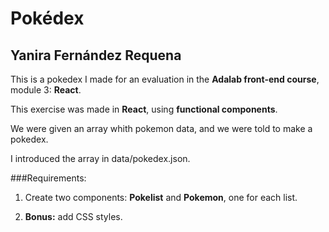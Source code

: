 # Pokédex

## Yanira Fernández Requena

This is a pokedex I made for an evaluation in the **Adalab front-end course**, module 3: **React**.

This exercise was made in **React**, using **functional components**.

We were given an array whith pokemon data, and we were told to make a pokedex.

I introduced the array in data/pokedex.json.

###Requirements:

1. Create two components: **Pokelist** and **Pokemon**, one for each list.

2. **Bonus:** add CSS styles.
